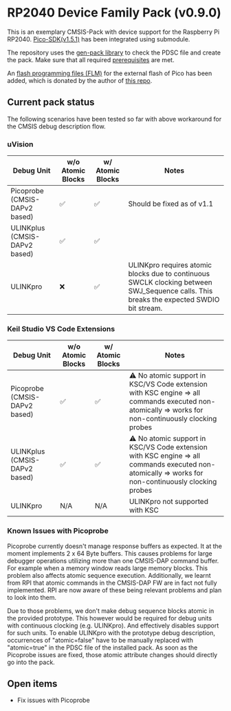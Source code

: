 # RP2040 Device Family Pack (v0.9.0)

This is an exemplary CMSIS-Pack with device support for the Raspberry Pi RP2040. [Pico-SDK(v1.5.1)](https://github.com/raspberrypi/pico-sdk/releases/tag/1.5.1) has been integrated using submodule.

The repository uses the [gen-pack library]() to check the PDSC file and create the pack. Make sure that all required [prerequisites](https://github.com/Open-CMSIS-Pack/gen-pack#prerequisites) are met.

An [flash programming files (FLM)](https://open-cmsis-pack.github.io/Open-CMSIS-Pack-Spec/main/html/flashAlgorithm.html) for the external flash of Pico has been added, which is donated by the author of [this repo](https://github.com/Aladdin-Wang/RP2040_Flash_Algorithm).



## Current pack status

The following scenarios have been tested so far with above workaround for the CMSIS debug description flow.

### uVision

| Debug Unit | w/o Atomic Blocks | w/ Atomic Blocks | Notes|
|------------|-------------------|------------------|------|
| Picoprobe (CMSIS-DAPv2 based) | :white_check_mark: | :white_check_mark: | Should be fixed as of v1.1|
| ULINKplus (CMSIS-DAPv2 based) | :white_check_mark: | :white_check_mark: | |
| ULINKpro | :x: | :white_check_mark: | ULINKpro requires atomic blocks due to continuous SWCLK clocking between SWJ_Sequence calls. This breaks the expected SWDIO bit stream. |

### Keil Studio VS Code Extensions

| Debug Unit | w/o Atomic Blocks | w/ Atomic Blocks | Notes|
|------------|-------------------|------------------|------|
| Picoprobe (CMSIS-DAPv2 based) | :white_check_mark: | :white_check_mark: | :warning: No atomic support in KSC/VS Code extension with KSC engine => all commands executed non-atomically => works for non-continuously clocking probes |
| ULINKplus (CMSIS-DAPv2 based) | :white_check_mark: | :white_check_mark: | :warning: No atomic support in KSC/VS Code extension with KSC engine => all commands executed non-atomically => works for non-continuously clocking probes |
| ULINKpro | N/A | N/A | ULINKpro not supported with KSC |

### Known Issues with Picoprobe

Picoprobe currently doesn't manage response buffers as expected. It at the moment implements 2 x 64 Byte buffers.
This causes problems for large debugger operations utilizing more than one CMSIS-DAP command buffer. For example when a memory window reads large memory blocks.
This problem also affects atomic sequence execution. Additionally, we learnt from RPI that atomic commands in the CMSIS-DAP FW are in fact not fully implemented.
RPI are now aware of these being relevant problems and plan to look into them.

Due to those problems, we don't make debug sequence blocks atomic in the provided prototype. This however would be required for debug units with continuous clocking (e.g. ULINKpro). And effectively disables support for such units.
To enable ULINKpro with the prototype debug description, occurrences of "atomic=false" have to be manually replaced with "atomic=true" in the PDSC file of the installed pack. As soon as the Picoprobe issues are fixed, those atomic attribute changes should directly go into the pack.

## Open items

- Fix issues with Picoprobe

